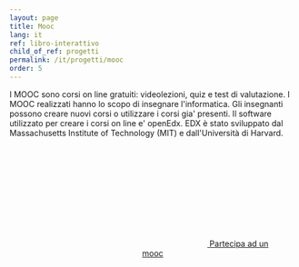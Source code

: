 ```yaml
---
layout: page
title: Mooc 
lang: it
ref: libro-interattivo 
child_of_ref: progetti 
permalink: /it/progetti/mooc
order: 5
---
```


I MOOC sono corsi on line gratuiti: videolezioni, quiz e test di valutazione.
I MOOC realizzati hanno lo scopo di insegnare l'informatica. Gli insegnanti possono creare nuovi corsi o utilizzare i corsi gia' presenti.
Il software utilizzato per creare i corsi on line e' openEdx. EDX è stato sviluppato dal Massachusetts Institute of Technology (MIT) e dall'Università di Harvard.



<div style="text-align: center; padding: 2em;">
<a class="btn btn-success btn-lg btn-icon" href="http://openedx.polito.it">
<span class="rounded-icon">
<svg class="icon icon-success">
<use xlink:href="../../assets/bootstrap-italia/dist/svg/sprite.svg#it-arrow-right"></use>
</svg>
</span>
<span>Partecipa ad un mooc</span>
</a>
</div>

